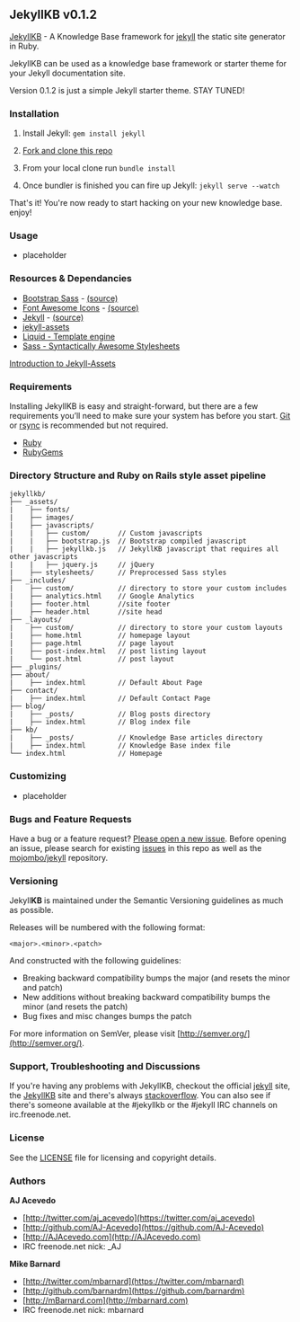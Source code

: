 ## JekyllKB v0.1.2


[JekyllKB](http://jekyllkb.com) - A Knowledge Base framework for [jekyll](http://jekyllrb.com) the static site generator in Ruby.

JekyllKB can be used as a knowledge base framework or starter theme for your Jekyll documentation site.

Version 0.1.2 is just a simple Jekyll starter theme. STAY TUNED!

### Installation

1. Install Jekyll: `gem install jekyll`

2. [Fork and clone this repo](https://github.com/AJAlabs/jekyllkb/fork)

3. From your local clone run `bundle install`

4. Once bundler is finished you can fire up Jekyll: `jekyll serve --watch`

That's it! You're now ready to start hacking on your new knowledge base. enjoy!


### Usage

- placeholder


### Resources & Dependancies

- [Bootstrap Sass](http://getbootstrap.com) - [(source)](https://github.com/twbs/bootstrap-sass)
- [Font Awesome Icons](http://fortawesome.github.io/Font-Awesome/icons/) - [(source)](https://github.com/FortAwesome/Font-Awesome)
- [Jekyll](http://jekyllrb.com/) - [(source)](https://github.com/jekyll/jekyll)
- [jekyll-assets](https://github.com/ixti/jekyll-assets)
- [Liquid - Template engine](https://github.com/Shopify/liquid/wiki/Liquid-for-Designers)
- [Sass - Syntactically Awesome Stylesheets](http://sass-lang.com/)

[Introduction to Jekyll-Assets](http://ixti.net/software/2012/12/30/unleash-mr-hyde-introduction-of-jekyll-assets.html)


### Requirements

Installing JekyllKB is easy and straight-forward, but there are a few requirements you’ll need to make sure your system has before you start. [Git](http://git-scm.com) or [rsync](https://developer.apple.com/library/mac/documentation/Darwin/Reference/ManPages/man1/rsync.1.html) is recommended but not required.

- [Ruby](http://www.ruby-lang.org/en/downloads/)
- [RubyGems](http://rubygems.org/pages/download)


### Directory Structure and Ruby on Rails style asset pipeline

```
jekyllkb/
├── _assets/
|    ├── fonts/
|    ├── images/
|    ├── javascripts/
|    |   ├── custom/       // Custom javascripts
|    |   ├── bootstrap.js  // Bootstrap compiled javascript
|    |   ├── jekyllkb.js   // JekyllKB javascript that requires all other javascripts
|    |   ├── jquery.js     // jQuery
|    ├── stylesheets/      // Preprocessed Sass styles
├── _includes/
|    ├── custom/           // directory to store your custom includes
|    ├── analytics.html    // Google Analytics
|    ├── footer.html       //site footer
|    ├── header.html       //site head
├── _layouts/
|    ├── custom/           // directory to store your custom layouts
|    ├── home.html         // homepage layout
|    ├── page.html         // page layout
|    ├── post-index.html   // post listing layout
|    └── post.html         // post layout
├── _plugins/
├── about/
|    ├── index.html        // Default About Page
├── contact/
|    ├── index.html        // Default Contact Page
├── blog/
|    ├── _posts/           // Blog posts directory
|    ├── index.html        // Blog index file
├── kb/
|    ├── _posts/           // Knowledge Base articles directory
|    ├── index.html        // Knowledge Base index file
└── index.html             // Homepage
```


### Customizing 

- placeholder


### Bugs and Feature Requests

Have a bug or a feature request? [Please open a new issue](https://github.com/Synculus/jekyllkb/issues/new). Before opening an issue, please search for existing [issues](https://github.com/Synculus/jekyllkb/issues) in this repo as well as the [mojombo/jekyll](https://github.com/mojombo/jekyll/issues) repository.


### Versioning

Jekyll**KB** is maintained under the Semantic Versioning guidelines as much as possible.

Releases will be numbered with the following format:

`<major>.<minor>.<patch>`

And constructed with the following guidelines:

* Breaking backward compatibility bumps the major (and resets the minor and patch)
* New additions without breaking backward compatibility bumps the minor (and resets the patch)
* Bug fixes and misc changes bumps the patch

For more information on SemVer, please visit [http://semver.org/](http://semver.org/).


### Support, Troubleshooting and Discussions

If you're having any problems with JekyllKB, checkout the official [jekyll](http://jekyllrb.com) site, the [JekyllKB](http://jekyllkb.com) site and there's always [stackoverflow](http://stackoverflow.com/questions/tagged/jekyll). You can also see if there's someone available at the #jekyllkb or the #jekyll IRC channels on irc.freenode.net.


### License

See the [LICENSE](https://github.com//Synculus/jekyllkb/blob/master/LICENSE.md) file for licensing and copyright details.


### Authors

**AJ Acevedo**

- [http://twitter.com/aj_acevedo](https://twitter.com/aj_acevedo)
- [http://github.com/AJ-Acevedo](https://github.com/AJ-Acevedo)
- [http://AJAcevedo.com](http://AJAcevedo.com)
- IRC freenode.net nick: _AJ

**Mike Barnard**

- [http://twitter.com/mbarnard](https://twitter.com/mbarnard)
- [http://github.com/barnardm](https://github.com/barnardm)
- [http://mBarnard.com](http://mbarnard.com)
- IRC freenode.net nick: mbarnard
